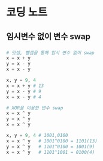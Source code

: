 # 코딩 노트

## 임시변수 없이 변수 swap

### 

```py
# 덧셈, 뺄샘을 통해 임시 변수 없이 swap
x = x + y
y = x - y
x = x - y

x, y = 9, 4
x = x + y # 13
y = x - y # 9
x = x - y # 4
```

```py
# XOR을 이용한 변수 swap
x = x ^ y
y = x ^ y
x = x ^ y

x, y = 9, 4 # 1001,0100
x = x ^ y   # 1001^0100 = 1101(13)
y = x ^ y   # 1101^0100 = 1001(9)
x = x ^ y   # 1101^1001 = 0100(4)
```